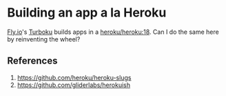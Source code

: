 # Building an app a la Heroku

[Fly.io](https://fly.io/)'s [Turboku](https://fly.io/heroku/) builds apps in a [heroku/heroku:18](https://hub.docker.com/r/heroku/heroku).  Can I do the same here by reinventing the wheel?


## References

1. https://github.com/heroku/heroku-slugs
1. https://github.com/gliderlabs/herokuish
